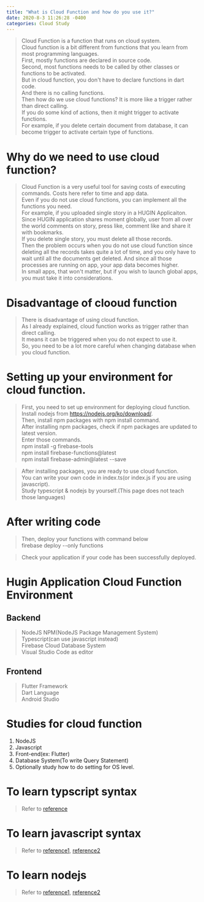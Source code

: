 ```yaml
---
title: "What is Cloud Function and how do you use it?"
date: 2020-8-3 11:26:28 -0400
categories: Cloud Study
---
```


> Cloud Function is a function that runs on cloud system.   
Cloud function is a bit different from functions that you learn from most programming languages.   
First, mostly functions are declared in source code.   
Second, most functions needs to be called by other classes or functions to be activated.   
But in cloud function, you don't have to declare functions in dart code.   
And there is no calling functions.   
Then how do we use cloud functions?   It is more like a trigger rather than direct calling.   
If you do some kind of actions, then it might trigger to activate functions.   
For example, if you delete certain document from database, it can become trigger to activate certain type of functions.   

# Why do we need to use cloud function?
> Cloud Function is a very useful tool for saving costs of executing commands. Costs here refer to time and app data.   
Even if you do not use cloud functions, you can implement all the functions you need.   
For example, if you uploaded single story in a HUGIN Applicaiton.   
Since HUGIN application shares moment globally, user from all over the world comments on story, press like, comment like and share it with bookmarks.   
If you delete single story, you must delete all those records.   
Then the problem occurs when you do not use cloud function since deleting all the records takes quite a lot of time, and you only have to wait until all the documents get deleted. And since all those processes are running on app, your app data becomes higher.   
In small apps, that won't matter, but if you wish to launch global apps, you must take it into considerations.

# Disadvantage of clooud function
> There is disadvantage of using cloud function.   
As I already explained, cloud function works as trigger rather than direct calling.   
It means it can be triggered when you do not expect to use it.   
So, you need to be a lot more careful when changing database when you cloud function.

# Setting up your environment for cloud function.
> First, you need to set up environment for deploying cloud function.   
Install nodejs from https://nodejs.org/ko/download/.   
Then, install npm packages with npm install command.   
After installing npm packages, check if npm packages are updated to latest version.   
Enter those commands.   
> npm install -g firebase-tools   
npm install firebase-functions@latest   
npm install firebase-admin@latest --save

> After installing packages, you are ready to use cloud function.   
You can write your own code in index.ts(or index.js if you are using javascript).   
Study typescript &amp; nodejs by yourself.(This page does not teach those languages)

# After writing code
> Then, deploy your functions with command below   
> firebase deploy --only functions

> Check your application if your code has been successfully deployed.

# Hugin Application Cloud Function Environment
## Backend
> NodeJS
NPM(NodeJS Package Management System)   
Typescript(can use javascript instead)   
Firebase Cloud Database System   
Visual Studio Code as editor

## Frontend
> Flutter Framework   
Dart Language   
Android Studio

# Studies for cloud function

1. NodeJS
2. Javascript
3. Front-end(ex: Flutter)
4. Database System(To write Query Statement)
5. Optionally study how to do setting for OS level.

# To learn typscript syntax
> Refer to [reference](https://poiemaweb.com/typescript-introduction)

# To learn javascript syntax
> Refer to [reference1](https://poiemaweb.com/coding), [reference2](https://www.w3schools.com/js/default.asp)

# To learn nodejs
> Refer to [reference1](https://poiemaweb.com/nodejs-basics), [reference2](https://www.w3schools.com/nodejs/default.asp)